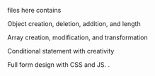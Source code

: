 files here contains 

Object creation, deletion, addition, and length

Array creation, modification, and transformation

Conditional statement with creativity

Full form design with CSS and JS.
.



